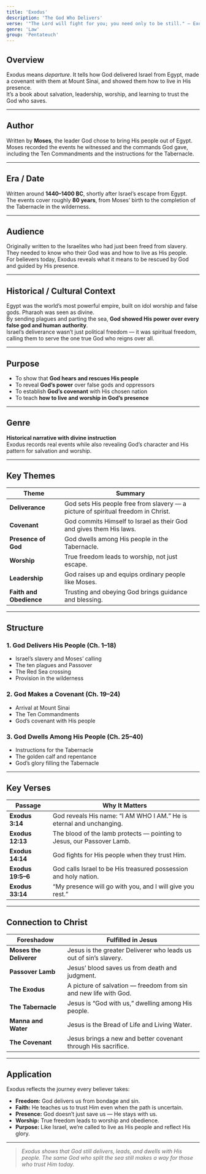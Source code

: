 ```yaml
---
title: 'Exodus'
description: 'The God Who Delivers'
verse: '"The Lord will fight for you; you need only to be still." — Exodus 14:14'
genre: 'Law'
group: 'Pentateuch'
---
```


## Overview  
Exodus means *departure*. It tells how God delivered Israel from Egypt, made a covenant with them at Mount Sinai, and showed them how to live in His presence.  
It’s a book about salvation, leadership, worship, and learning to trust the God who saves.

---

## Author  
Written by **Moses**, the leader God chose to bring His people out of Egypt.  
Moses recorded the events he witnessed and the commands God gave, including the Ten Commandments and the instructions for the Tabernacle.

---

## Era / Date  
Written around **1440–1400 BC**, shortly after Israel’s escape from Egypt.  
The events cover roughly **80 years**, from Moses’ birth to the completion of the Tabernacle in the wilderness.

---

## Audience  
Originally written to the Israelites who had just been freed from slavery. They needed to know who their God was and how to live as His people.  
For believers today, Exodus reveals what it means to be rescued by God and guided by His presence.

---

## Historical / Cultural Context  
Egypt was the world’s most powerful empire, built on idol worship and false gods. Pharaoh was seen as divine.  
By sending plagues and parting the sea, **God showed His power over every false god and human authority**.  
Israel’s deliverance wasn’t just political freedom — it was spiritual freedom, calling them to serve the one true God who reigns over all.

---

## Purpose  
- To show that **God hears and rescues His people**  
- To reveal **God’s power** over false gods and oppressors  
- To establish **God’s covenant** with His chosen nation  
- To teach **how to live and worship in God’s presence**

---

## Genre  
**Historical narrative with divine instruction**  
Exodus records real events while also revealing God’s character and His pattern for salvation and worship.

---

## Key Themes  

| Theme | Summary |
|-------|----------|
| **Deliverance** | God sets His people free from slavery — a picture of spiritual freedom in Christ. |
| **Covenant** | God commits Himself to Israel as their God and gives them His laws. |
| **Presence of God** | God dwells among His people in the Tabernacle. |
| **Worship** | True freedom leads to worship, not just escape. |
| **Leadership** | God raises up and equips ordinary people like Moses. |
| **Faith and Obedience** | Trusting and obeying God brings guidance and blessing. |

---

## Structure  

### 1. God Delivers His People (Ch. 1–18)
- Israel’s slavery and Moses’ calling  
- The ten plagues and Passover  
- The Red Sea crossing  
- Provision in the wilderness  

### 2. God Makes a Covenant (Ch. 19–24)
- Arrival at Mount Sinai  
- The Ten Commandments  
- God’s covenant with His people  

### 3. God Dwells Among His People (Ch. 25–40)
- Instructions for the Tabernacle  
- The golden calf and repentance  
- God’s glory filling the Tabernacle  

---

## Key Verses  

| Passage | Why It Matters |
|----------|----------------|
| **Exodus 3:14** | God reveals His name: “I AM WHO I AM.” He is eternal and unchanging. |
| **Exodus 12:13** | The blood of the lamb protects — pointing to Jesus, our Passover Lamb. |
| **Exodus 14:14** | God fights for His people when they trust Him. |
| **Exodus 19:5–6** | God calls Israel to be His treasured possession and holy nation. |
| **Exodus 33:14** | “My presence will go with you, and I will give you rest.” |

---

## Connection to Christ  

| Foreshadow | Fulfilled in Jesus |
|-------------|-------------------|
| **Moses the Deliverer** | Jesus is the greater Deliverer who leads us out of sin’s slavery. |
| **Passover Lamb** | Jesus’ blood saves us from death and judgment. |
| **The Exodus** | A picture of salvation — freedom from sin and new life with God. |
| **The Tabernacle** | Jesus is “God with us,” dwelling among His people. |
| **Manna and Water** | Jesus is the Bread of Life and Living Water. |
| **The Covenant** | Jesus brings a new and better covenant through His sacrifice. |

---

## Application  
Exodus reflects the journey every believer takes:  
- **Freedom:** God delivers us from bondage and sin.  
- **Faith:** He teaches us to trust Him even when the path is uncertain.  
- **Presence:** God doesn’t just save us — He stays with us.  
- **Worship:** True freedom leads to worship and obedience.  
- **Purpose:** Like Israel, we’re called to live as His people and reflect His glory.  

---

> *Exodus shows that God still delivers, leads, and dwells with His people. The same God who split the sea still makes a way for those who trust Him today.*
